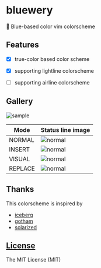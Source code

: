 # bluewery

:beer: Blue-based color vim colorscheme


## Features

- [x] true-color based color scheme
- [x] supporting lightline colorscheme
- [ ] supporting airline colorscheme


## Gallery


![sample](./misc/figures/Sample.png')

| Mode | Status line image |
| ---  | ---               |
| NORMAL| ![normal](./misc/figures/NORMAL.png') |
| INSERT| ![normal](./misc/figures/INSERT.png') |
| VISUAL| ![normal](./misc/figures/VISUAL.png') |
| REPLACE| ![normal](./misc/figures/REPLACE.png') |

## Thanks

This colorscheme is inspired by 

- [iceberg](https://github.com/cocopon/iceberg.vim/)
- [gotham](https://github.com/whatyouhide/vim-gotham)
- [solarized](https://github.com/altercation/vim-colors-solarized)

## [License](LICENSE)

The MIT License (MIT)
